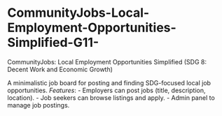 # CommunityJobs-Local-Employment-Opportunities-Simplified-G11-
CommunityJobs: Local Employment Opportunities Simplified (SDG 8: Decent Work and Economic Growth)

A minimalistic job board for posting and finding SDG-focused local job opportunities.
*Features*:
     - Employers can post jobs (title, description, location).
     - Job seekers can browse listings and apply.
     - Admin panel to manage job postings.
